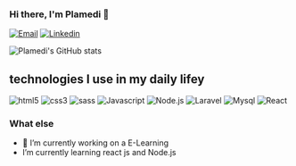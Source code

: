 ### Hi there, I'm Plamedi 👋

[![Email](https://img.shields.io/badge/Gmail-D14836?style=for-the-badge&logo=gmail&logoColor=white)](https://plamedipindi77@gmail.com) [![Linkedin](https://img.shields.io/badge/LinkedIn-0077B5?style=for-the-badge&logo=linkedin&logoColor=white)](https://linkedin.com/in/plamedi-pindi)

![Plamedi's GitHub stats](https://github-readme-stats.vercel.app/api?username=plamedi-pindi&show_icons=true&theme=dracula)

## technologies I use in my daily lifey

<div style="display: inline-block">
  <img alt="html5" src="https://img.shields.io/badge/HTML5-E34F26?style=for-the-badge&logo=html5&logoColor=white">
  <img alt="css3" src="https://img.shields.io/badge/CSS3-1572B6?style=for-the-badge&logo=css3&logoColor=whit">
  <img alt="sass" src="https://img.shields.io/badge/Sass-CC6699?style=for-the-badge&logo=sass&logoColor=white">
  <img alt="Javascript" src="https://img.shields.io/badge/JavaScript-323330?style=for-the-badge&logo=javascript&logoColor=F7DF1E">
  <img alt="Node.js" src="https://img.shields.io/badge/Node.js-43853D?style=for-the-badge&logo=node.js&logoColor=white">
  <img alt="Laravel" src="https://img.shields.io/badge/Laravel-FF2D20?style=for-the-badge&logo=laravel&logoColor=white">
  <img alt="Mysql" src="https://img.shields.io/badge/MySQL-00000F?style=for-the-badge&logo=mysql&logoColor=white">
  <img alt="React" src="https://img.shields.io/badge/React-20232A?style=for-the-badge&logo=react&logoColor=61DAFB">
</div>
</br>

### What else
- 🔭 I’m currently working on a E-Learning
- I’m currently learning react js and Node.js



